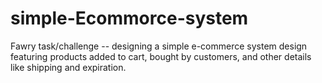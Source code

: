 # simple-Ecommorce-system
Fawry task/challenge -- designing a simple e-commerce system design featuring products added to cart, bought by customers, and other details like shipping and expiration.  
